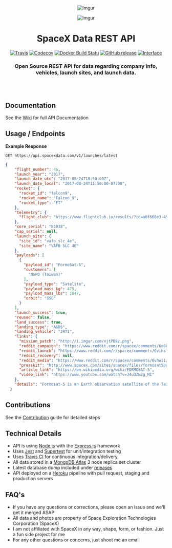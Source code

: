 <div align="center">

![Imgur](http://i.imgur.com/eL73Iit.png)

![Imgur](http://i.imgur.com/neCK8dp.jpg)

# SpaceX Data REST API

[![Travis](https://img.shields.io/travis/r-spacex/SpaceX-API.svg?style=flat-square)](https://travis-ci.org/r-spacex/SpaceX-API)
[![Codecov](https://img.shields.io/codecov/c/github/r-spacex/SpaceX-API.svg?style=flat-square)](https://codecov.io/gh/r-spacex/SpaceX-API)
[![Docker Build Statu](https://img.shields.io/docker/build/jakewmeyer/spacex-api.svg?style=flat-square)](https://hub.docker.com/r/jakewmeyer/spacex-api/)
[![GitHub release](https://img.shields.io/github/release/r-spacex/SpaceX-API.svg?style=flat-square)]()
[![Interface](https://img.shields.io/badge/interface-REST-brightgreen.svg?style=flat-square)]()

### Open Source REST API for data regarding company info, vehicles, launch sites, and launch data.
<br></br>

</div>

## Documentation
See the [Wiki](https://github.com/r-spacex/SpaceX-API/wiki) for full API Documentation

## Usage / Endpoints

**Example Response**

```http
GET https://api.spacexdata.com/v1/launches/latest
```

```json
{
    "flight_number": 46,
    "launch_year": "2017",
    "launch_date_utc": "2017-08-24T18:50:00Z",
    "launch_date_local": "2017-08-24T11:50:00-07:00",
    "rocket": {
      "rocket_id": "falcon9",
      "rocket_name": "Falcon 9",
      "rocket_type": "FT"
    },
    "telemetry": {
      "flight_club": "https://www.flightclub.io/results/?id=a0f660e3-45e6-4aa5-8460-fa641fe9c227&code=FRM5"
    },
    "core_serial": "B1038",
    "cap_serial": null,
    "launch_site": {
      "site_id": "vafb_slc_4e",
      "site_name": "VAFB SLC 4E"
    },
    "payloads": [
      {
        "payload_id": "FormoSat-5",
        "customers": [
          "NSPO (Taiwan)"
        ],
        "payload_type": "Satelite",
        "payload_mass_kg": 475,
        "payload_mass_lbs": 1047,
        "orbit": "SSO"
      }
    ],
    "launch_success": true,
    "reused": false,
    "land_success": true,
    "landing_type": "ASDS",
    "landing_vehicle": "JRTI",
    "links": {
      "mission_patch": "http://i.imgur.com/xjtPB9z.png",
      "reddit_campaign": "https://www.reddit.com/r/spacex/comments/6o98st",
      "reddit_launch": "https://www.reddit.com/r/spacex/comments/6vihsl/welcome_to_the_rspacex_formosat5_official_launch/",
      "reddit_recovery": null,
      "reddit_media": "https://www.reddit.com/r/spacex/comments/6vhwi1/rspacex_formosat5_media_thread_videos_images_gifs/",
      "presskit": "http://www.spacex.com/sites/spacex/files/formosat5presskit.pdf",
      "article_link": "https://en.wikipedia.org/wiki/FORMOSAT-5",
      "video_link": "https://www.youtube.com/watch?v=J4u3ZN2g_MI"
    },
    "details": "Formosat-5 is an Earth observation satellite of the Taiwanese space agency. The SHERPA space tug by Spaceflight Industries was removed from the cargo manifest of this mission. The satellite has a mass of only 475 kg."
  }
  ```

## Contributions
See the [Contribution](https://github.com/r-spacex/SpaceX-API/blob/master/CONTRIBUTING.md) guide for detailed steps

## Technical Details
* API is using [Node.js](https://nodejs.org/en/) with the [Express.js](https://expressjs.com/) framework
* Uses [Jest](https://facebook.github.io/jest/) and [Supertest](https://github.com/visionmedia/supertest) for unit/integration testing
* Uses [Travis CI](https://travis-ci.org/) for continuous integration/delivery
* All data stored in a [MongoDB Atlas](https://www.mongodb.com/cloud/atlas) 3 node replica set cluster
* Latest database dump included under [releases](https://github.com/r-spacex/SpaceX-API/releases)
* API deployed on a [Heroku](https://www.heroku.com/) pipeline with pull request, staging and production servers

## FAQ's
* If you have any questions or corrections, please open an issue and we'll get it merged ASAP
* All data and photos are property of Space Exploration Technologies Corporation (SpaceX)
* I am not affiliated with SpaceX in any way, shape, form, or fashion. Just a fun side project for me
* For any other questions or concerns, just shoot me an email
